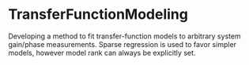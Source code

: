 # TransferFunctionModeling
Developing a method to fit transfer-function models to arbitrary system gain/phase measurements.
Sparse regression is used to favor simpler models, however model rank can always be explicitly set.

